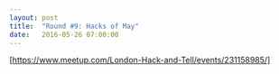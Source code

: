 ```yaml
---
layout: post
title:  "Round #9: Hacks of May"
date:   2016-05-26 07:00:00
---
```


[https://www.meetup.com/London-Hack-and-Tell/events/231158985/]
